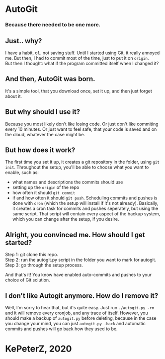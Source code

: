 # AutoGit
### Because there needed to be one more.

## Just.. why?
I have a habit, of.. not saving stuff. Until I started using Git, it really annoyed me. But then, I had to commit most of the time, just to put it on `origin`.  
But then I thought: what if the program committed itself when I changed it?

## And then, AutoGit was born.
It's a simple tool, that you download once, set it up, and then just forget about it. 

## But why should **I** use it?
Because you most likely don't like losing code. Or just don't like commiting every 10 minutes. Or just want to feel safe, that your code is saved and on the cloud, whatever the case might be. 

## But how does it work?
The first time you set it up, it creates a git repository in the folder, using `git init`. Throughout the setup, you'll be able to choose what you want to enable, such as: 
* what names and descriptions the commits should use
* setting up the `origin` of the repo
* how often it should `git commit`
* if and how often it should `git push`.
Scheduling commits and pushes is done with `cron` (which the setup will install if it's not already). Basically, it creates a cron task for commits and pushes seperately, but using the same script. That script will contain every aspect of the backup system, which you can change after the setup, if you desire.

## Alright, you convinced me. How should I get started?
Step 1: git clone this repo.  
Step 2: run the autogit.py script in the folder you want to mark for autogit. 
Step 3: go through the setup process.

And that's it! You know have enabled auto-commits and pushes to your choice of Git solution. 

## I don't like Autogit anymore. How do I remove it? 
Well, I'm sorry to hear that, but it's quite easy. Just run `./autogit.py -rm` and it will remove every cronjob, and any trace of itself. However, you should make a backup of `autogit.py` before deleting, because in the case you change your mind, you can just `autogit.py -back` and automatic commits and pushes will go back how they used to be. 

# KePeterZ, 2020